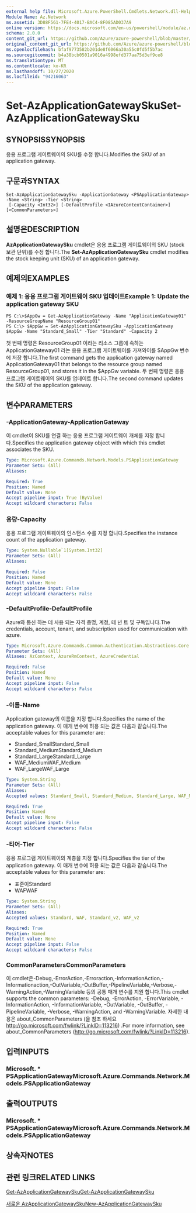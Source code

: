 ```yaml
---
external help file: Microsoft.Azure.PowerShell.Cmdlets.Network.dll-Help.xml
Module Name: Az.Network
ms.assetid: 3D88F561-7FE4-4017-BAC4-8F085AD037A9
online version: https://docs.microsoft.com/en-us/powershell/module/az.network/set-azapplicationgatewaysku
schema: 2.0.0
content_git_url: https://github.com/Azure/azure-powershell/blob/master/src/Network/Network/help/Set-AzApplicationGatewaySku.md
original_content_git_url: https://github.com/Azure/azure-powershell/blob/master/src/Network/Network/help/Set-AzApplicationGatewaySku.md
ms.openlocfilehash: bfaf9773582b201de8f6066a30a55c0fd5f5b7ac
ms.sourcegitcommit: b4a38bcb0501a9016a4998efd377aa75d3ef9ce8
ms.translationtype: MT
ms.contentlocale: ko-KR
ms.lasthandoff: 10/27/2020
ms.locfileid: "94216063"
---
```

# <span data-ttu-id="715b5-101">Set-AzApplicationGatewaySku</span><span class="sxs-lookup"><span data-stu-id="715b5-101">Set-AzApplicationGatewaySku</span></span>

## <span data-ttu-id="715b5-102">SYNOPSIS</span><span class="sxs-lookup"><span data-stu-id="715b5-102">SYNOPSIS</span></span>
<span data-ttu-id="715b5-103">응용 프로그램 게이트웨이의 SKU를 수정 합니다.</span><span class="sxs-lookup"><span data-stu-id="715b5-103">Modifies the SKU of an application gateway.</span></span>

## <span data-ttu-id="715b5-104">구문과</span><span class="sxs-lookup"><span data-stu-id="715b5-104">SYNTAX</span></span>

```
Set-AzApplicationGatewaySku -ApplicationGateway <PSApplicationGateway> -Name <String> -Tier <String>
 [-Capacity <Int32>] [-DefaultProfile <IAzureContextContainer>] [<CommonParameters>]
```

## <span data-ttu-id="715b5-105">설명은</span><span class="sxs-lookup"><span data-stu-id="715b5-105">DESCRIPTION</span></span>
<span data-ttu-id="715b5-106">**AzApplicationGatewaySku** cmdlet은 응용 프로그램 게이트웨이의 SKU (stock 보관 단위)를 수정 합니다.</span><span class="sxs-lookup"><span data-stu-id="715b5-106">The **Set-AzApplicationGatewaySku** cmdlet modifies the stock keeping unit (SKU) of an application gateway.</span></span>

## <span data-ttu-id="715b5-107">예제의</span><span class="sxs-lookup"><span data-stu-id="715b5-107">EXAMPLES</span></span>

### <span data-ttu-id="715b5-108">예제 1: 응용 프로그램 게이트웨이 SKU 업데이트</span><span class="sxs-lookup"><span data-stu-id="715b5-108">Example 1: Update the application gateway SKU</span></span>
```
PS C:\>$AppGw = Get-AzApplicationGateway -Name "ApplicationGateway01" -ResourceGroupName "ResourceGroup01"
PS C:\> $AppGw = Set-AzApplicationGatewaySku -ApplicationGateway $AppGw -Name "Standard_Small" -Tier "Standard" -Capacity 2
```

<span data-ttu-id="715b5-109">첫 번째 명령은 ResourceGroup01 이라는 리소스 그룹에 속하는 ApplicationGateway01 라는 응용 프로그램 게이트웨이를 가져와이를 $AppGw 변수에 저장 합니다.</span><span class="sxs-lookup"><span data-stu-id="715b5-109">The first command gets the application gateway named ApplicationGateway01 that belongs to the resource group named ResourceGroup01, and stores it in the $AppGw variable.</span></span>
<span data-ttu-id="715b5-110">두 번째 명령은 응용 프로그램 게이트웨이의 SKU를 업데이트 합니다.</span><span class="sxs-lookup"><span data-stu-id="715b5-110">The second command updates the SKU of the application gateway.</span></span>

## <span data-ttu-id="715b5-111">변수</span><span class="sxs-lookup"><span data-stu-id="715b5-111">PARAMETERS</span></span>

### <span data-ttu-id="715b5-112">-ApplicationGateway</span><span class="sxs-lookup"><span data-stu-id="715b5-112">-ApplicationGateway</span></span>
<span data-ttu-id="715b5-113">이 cmdlet이 SKU를 연결 하는 응용 프로그램 게이트웨이 개체를 지정 합니다.</span><span class="sxs-lookup"><span data-stu-id="715b5-113">Specifies the application gateway object with which this cmdlet associates the SKU.</span></span>

```yaml
Type: Microsoft.Azure.Commands.Network.Models.PSApplicationGateway
Parameter Sets: (All)
Aliases:

Required: True
Position: Named
Default value: None
Accept pipeline input: True (ByValue)
Accept wildcard characters: False
```

### <span data-ttu-id="715b5-114">용량</span><span class="sxs-lookup"><span data-stu-id="715b5-114">-Capacity</span></span>
<span data-ttu-id="715b5-115">응용 프로그램 게이트웨이의 인스턴스 수를 지정 합니다.</span><span class="sxs-lookup"><span data-stu-id="715b5-115">Specifies the instance count of the application gateway.</span></span>

```yaml
Type: System.Nullable`1[System.Int32]
Parameter Sets: (All)
Aliases:

Required: False
Position: Named
Default value: None
Accept pipeline input: False
Accept wildcard characters: False
```

### <span data-ttu-id="715b5-116">-DefaultProfile</span><span class="sxs-lookup"><span data-stu-id="715b5-116">-DefaultProfile</span></span>
<span data-ttu-id="715b5-117">Azure와 통신 하는 데 사용 되는 자격 증명, 계정, 테 넌 트 및 구독입니다.</span><span class="sxs-lookup"><span data-stu-id="715b5-117">The credentials, account, tenant, and subscription used for communication with azure.</span></span>

```yaml
Type: Microsoft.Azure.Commands.Common.Authentication.Abstractions.Core.IAzureContextContainer
Parameter Sets: (All)
Aliases: AzContext, AzureRmContext, AzureCredential

Required: False
Position: Named
Default value: None
Accept pipeline input: False
Accept wildcard characters: False
```

### <span data-ttu-id="715b5-118">-이름</span><span class="sxs-lookup"><span data-stu-id="715b5-118">-Name</span></span>
<span data-ttu-id="715b5-119">Application gateway의 이름을 지정 합니다.</span><span class="sxs-lookup"><span data-stu-id="715b5-119">Specifies the name of the application gateway.</span></span>
<span data-ttu-id="715b5-120">이 매개 변수에 허용 되는 값은 다음과 같습니다.</span><span class="sxs-lookup"><span data-stu-id="715b5-120">The acceptable values for this parameter are:</span></span>
- <span data-ttu-id="715b5-121">Standard_Small</span><span class="sxs-lookup"><span data-stu-id="715b5-121">Standard_Small</span></span>
- <span data-ttu-id="715b5-122">Standard_Medium</span><span class="sxs-lookup"><span data-stu-id="715b5-122">Standard_Medium</span></span>
- <span data-ttu-id="715b5-123">Standard_Large</span><span class="sxs-lookup"><span data-stu-id="715b5-123">Standard_Large</span></span>
- <span data-ttu-id="715b5-124">WAF_Medium</span><span class="sxs-lookup"><span data-stu-id="715b5-124">WAF_Medium</span></span>
- <span data-ttu-id="715b5-125">WAF_Large</span><span class="sxs-lookup"><span data-stu-id="715b5-125">WAF_Large</span></span>

```yaml
Type: System.String
Parameter Sets: (All)
Aliases:
Accepted values: Standard_Small, Standard_Medium, Standard_Large, WAF_Medium, WAF_Large, Standard_v2, WAF_v2

Required: True
Position: Named
Default value: None
Accept pipeline input: False
Accept wildcard characters: False
```

### <span data-ttu-id="715b5-126">-티어</span><span class="sxs-lookup"><span data-stu-id="715b5-126">-Tier</span></span>
<span data-ttu-id="715b5-127">응용 프로그램 게이트웨이의 계층을 지정 합니다.</span><span class="sxs-lookup"><span data-stu-id="715b5-127">Specifies the tier of the application gateway.</span></span>
<span data-ttu-id="715b5-128">이 매개 변수에 허용 되는 값은 다음과 같습니다.</span><span class="sxs-lookup"><span data-stu-id="715b5-128">The acceptable values for this parameter are:</span></span>
- <span data-ttu-id="715b5-129">표준이</span><span class="sxs-lookup"><span data-stu-id="715b5-129">Standard</span></span>
- <span data-ttu-id="715b5-130">WAF</span><span class="sxs-lookup"><span data-stu-id="715b5-130">WAF</span></span>

```yaml
Type: System.String
Parameter Sets: (All)
Aliases:
Accepted values: Standard, WAF, Standard_v2, WAF_v2

Required: True
Position: Named
Default value: None
Accept pipeline input: False
Accept wildcard characters: False
```

### <span data-ttu-id="715b5-131">CommonParameters</span><span class="sxs-lookup"><span data-stu-id="715b5-131">CommonParameters</span></span>
<span data-ttu-id="715b5-132">이 cmdlet은-Debug,-ErrorAction,-Erroraction,-InformationAction,-Informationaction,-OutVariable,-OutBuffer,-PipelineVariable,-Verbose,-WarningAction,-WarningVariable 등의 공통 매개 변수를 지원 합니다.</span><span class="sxs-lookup"><span data-stu-id="715b5-132">This cmdlet supports the common parameters: -Debug, -ErrorAction, -ErrorVariable, -InformationAction, -InformationVariable, -OutVariable, -OutBuffer, -PipelineVariable, -Verbose, -WarningAction, and -WarningVariable.</span></span> <span data-ttu-id="715b5-133">자세한 내용은 about_CommonParameters (을 참조 하세요 http://go.microsoft.com/fwlink/?LinkID=113216) .</span><span class="sxs-lookup"><span data-stu-id="715b5-133">For more information, see about_CommonParameters (http://go.microsoft.com/fwlink/?LinkID=113216).</span></span>

## <span data-ttu-id="715b5-134">입력</span><span class="sxs-lookup"><span data-stu-id="715b5-134">INPUTS</span></span>

### <span data-ttu-id="715b5-135">Microsoft. \* PSApplicationGateway</span><span class="sxs-lookup"><span data-stu-id="715b5-135">Microsoft.Azure.Commands.Network.Models.PSApplicationGateway</span></span>

## <span data-ttu-id="715b5-136">출력</span><span class="sxs-lookup"><span data-stu-id="715b5-136">OUTPUTS</span></span>

### <span data-ttu-id="715b5-137">Microsoft. \* PSApplicationGateway</span><span class="sxs-lookup"><span data-stu-id="715b5-137">Microsoft.Azure.Commands.Network.Models.PSApplicationGateway</span></span>

## <span data-ttu-id="715b5-138">상속자</span><span class="sxs-lookup"><span data-stu-id="715b5-138">NOTES</span></span>

## <span data-ttu-id="715b5-139">관련 링크</span><span class="sxs-lookup"><span data-stu-id="715b5-139">RELATED LINKS</span></span>

[<span data-ttu-id="715b5-140">Get-AzApplicationGatewaySku</span><span class="sxs-lookup"><span data-stu-id="715b5-140">Get-AzApplicationGatewaySku</span></span>](./Get-AzApplicationGatewaySku.md)

[<span data-ttu-id="715b5-141">새로운 AzApplicationGatewaySku</span><span class="sxs-lookup"><span data-stu-id="715b5-141">New-AzApplicationGatewaySku</span></span>](./New-AzApplicationGatewaySku.md)


